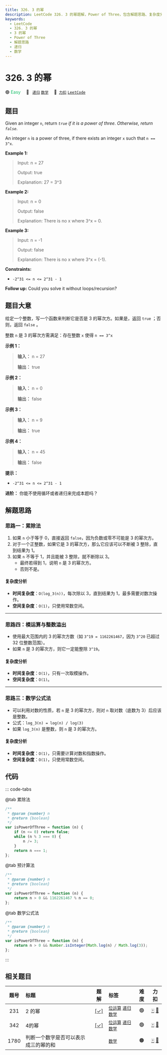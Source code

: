 ```yaml
---
title: 326. 3 的幂
description: LeetCode 326. 3 的幂题解，Power of Three，包含解题思路、复杂度分析以及完整的 JavaScript 代码实现。
keywords:
  - LeetCode
  - 326. 3 的幂
  - 3 的幂
  - Power of Three
  - 解题思路
  - 递归
  - 数学
---
```


# 326. 3 的幂

🟢 <font color=#15bd66>Easy</font>&emsp; 🔖&ensp; [`递归`](/tag/recursion.md) [`数学`](/tag/math.md)&emsp; 🔗&ensp;[`力扣`](https://leetcode.cn/problems/power-of-three) [`LeetCode`](https://leetcode.com/problems/power-of-three)

## 题目

Given an integer `n`, return _`true` if it is a power of three. Otherwise,
return `false`_.

An integer `n` is a power of three, if there exists an integer `x` such that
`n == 3^x`.

**Example 1:**

> Input: n = 27
>
> Output: true
>
> Explanation: 27 = 3^3

**Example 2:**

> Input: n = 0
>
> Output: false
>
> Explanation: There is no x where 3^x = 0.

**Example 3:**

> Input: n = -1
>
> Output: false
>
> Explanation: There is no x where 3^x = (-1).

**Constraints:**

- `-2^31 <= n <= 2^31 - 1`

**Follow up:** Could you solve it without loops/recursion?

## 题目大意

给定一个整数，写一个函数来判断它是否是 3 的幂次方。如果是，返回 `true` ；否则，返回 `false` 。

整数 `n` 是 3 的幂次方需满足：存在整数 `x` 使得 `n == 3^x`

**示例 1：**

> **输入：** n = 27
>
> **输出：** true

**示例 2：**

> **输入：** n = 0
>
> **输出：** false

**示例 3：**

> **输入：** n = 9
>
> **输出：** true

**示例 4：**

> **输入：** n = 45
>
> **输出：** false

**提示：**

- `-2^31 <= n <= 2^31 - 1`

**进阶：** 你能不使用循环或者递归来完成本题吗？

## 解题思路

### 思路一：累除法

1. 如果 `n` 小于等于 0，直接返回 `false`，因为负数或零不可能是 3 的幂次方。
2. 对于一个正整数，如果它是 3 的幂次方，那么它应该可以不断被 3 整除，直到结果为 1。
3. 如果 `n` 不等于 1，并且能被 3 整除，就不断除以 3。
   - 最终若得到 1，说明 `n` 是 3 的幂次方。
   - 否则不是。

#### 复杂度分析

- **时间复杂度**：`O(log_3(n))`，每次除以 3，直到结果为 1，最多需要对数次操作。
- **空间复杂度**：`O(1)`，只使用常数空间。

---

### 思路四：模运算与整数溢出

- 使用最大范围内的 3 的幂次方数（如 `3^19 = 1162261467`，因为 `3^20` 已超过 32 位整数范围）。
- 如果 `n` 是 3 的幂次方，则它一定能整除 `3^19`。

#### 复杂度分析

- **时间复杂度**：`O(1)`，只有一次取模操作。
- **空间复杂度**：`O(1)`。

---

### 思路三：数学公式法

- 可以利用对数的性质，若 `n` 是 3 的幂次方，则对 `n` 取对数（底数为 3）后应该是整数。
- 公式：`log_3(n) = log(n) / log(3)`
- 如果 `log_3(n)` 是整数，则 `n` 是 3 的幂次方。

#### 复杂度分析

- **时间复杂度**：`O(1)`，只需要计算对数和指数操作。
- **空间复杂度**：`O(1)`，只使用常数空间。

## 代码

::: code-tabs

@tab 累除法

```javascript
/**
 * @param {number} n
 * @return {boolean}
 */
var isPowerOfThree = function (n) {
	if (n <= 0) return false;
	while (n % 3 === 0) {
		n /= 3;
	}
	return n === 1;
};
```

@tab 预计算法

```javascript
/**
 * @param {number} n
 * @return {boolean}
 */
var isPowerOfThree = function (n) {
	return n > 0 && 1162261467 % n == 0;
};
```

@tab 数学公式法

```javascript
/**
 * @param {number} n
 * @return {boolean}
 */
var isPowerOfThree = function (n) {
	return n > 0 && Number.isInteger(Math.log(n) / Math.log(3));
};
```

:::

## 相关题目

<!-- prettier-ignore -->
| 题号 | 标题 | 题解 | 标签 | 难度 | 力扣 |
| :------: | :------ | :------: | :------ | :------: | :------: |
| 231 | 2 的幂 | [[✓]](/problem/0231.md) |  [`位运算`](/tag/bit-manipulation.md) [`递归`](/tag/recursion.md) [`数学`](/tag/math.md) | 🟢 | [🀄️](https://leetcode.cn/problems/power-of-two) [🔗](https://leetcode.com/problems/power-of-two) |
| 342 | 4的幂 | [[✓]](/problem/0342.md) |  [`位运算`](/tag/bit-manipulation.md) [`递归`](/tag/recursion.md) [`数学`](/tag/math.md) | 🟢 | [🀄️](https://leetcode.cn/problems/power-of-four) [🔗](https://leetcode.com/problems/power-of-four) |
| 1780 | 判断一个数字是否可以表示成三的幂的和 |  |  [`数学`](/tag/math.md) | 🟠 | [🀄️](https://leetcode.cn/problems/check-if-number-is-a-sum-of-powers-of-three) [🔗](https://leetcode.com/problems/check-if-number-is-a-sum-of-powers-of-three) |